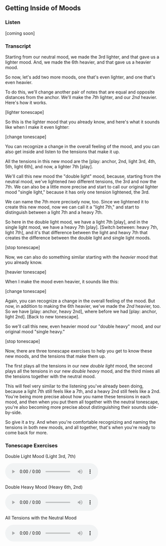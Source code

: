 ## Getting Inside of Moods



### Listen



[coming soon]



### Transcript

Starting from our neutral mood, we made the 3rd lighter, and that gave us a lighter mood. And, we made the 6th heavier, and that gave us a heavier mood. 

So now, let's add two more moods, one that's even lighter, and one that's even heavier.

To do this, we'll change another pair of notes that are equal and opposite distances from the anchor. We'll make the *7th* lighter, and our *2nd* heavier. Here's how it works.

[lighter tonescape]

So this is the lighter mood that you already know, and here's what it sounds like when I make it even lighter:

[change tonescape]

You can recognize a change in the overall feeling of the mood, and you can also get inside and listen to the tensions that make it up. 

All the tensions in this new mood are the [play: anchor, 2nd, light 3rd, 4th, 5th, light 6th], and now, a lighter 7th [play].

We'll call this new mood the "double light" mood, because, starting from the neutral mood, we've lightened *two* different tensions, the 3rd and now the 7th. We can also be a little more precise and start to call our original lighter mood "single light," because it has only one tension lightened, the 3rd.

We can name the 7th more precisely now, too. Since we lightened it to create this new mood, now we can call it a "light 7th," and start to distinguish between a light 7th and a heavy 7th. 

So here in the double light mood, we have a light 7th [play], and in the single light mood, we have a heavy 7th [play]. [Switch between: heavy 7th, light 7th], and it's that difference between the light and heavy 7th that creates the difference between the double light and single light moods.

[stop tonescape]

Now, we can also do something similar starting with the *heavier* mood that you already know.

[heavier tonescape]

When I make the mood even heavier, it sounds like this: 

[change tonescape]

Again, you can recognize a change in the overall feeling of the mood. But now, in addition to making the 6th heavier, we've made the *2nd* heavier, too. So we have [play: anchor, heavy 2nd], where before we had [play: anchor, light 2nd]. [Back to new tonescape].

So we'll call this new, even heavier mood our "double heavy" mood, and our original mood "single heavy."

[stop tonescape]

Now, there are three tonescape exercises to help you get to know these new moods, and the tensions that make them up.

The first plays all the tensions in our new *double light* mood, the second plays all the tensions in our new *double heavy* mood, and the third mixes all the tensions together with the neutral mood.

This will feel very similar to the listening you've already been doing, because a light 7th still feels like a 7th, and a heavy 2nd still feels like a 2nd. You're being more precise about how you name these tensions in each mood, and then when you put them all together with the neutral tonescape, you're also becoming more precise about distinguishing their sounds side-by-side.

So give it a try. And when you're comfortable recognizing and naming the tensions in both new moods, and all together, that's when you're ready to come back for more.



### Tonescape Exercises

Double Light Mood (Light 3rd, 7th)

<audio controls src="../media/tonescapes_16.mp3"></audio>



Double Heavy Mood (Heavy 6th, 2nd)

<audio controls src="../media/tonescapes_17.mp3"></audio>



All Tensions with the Neutral Mood

<audio controls src="../media/tonescapes_18.mp3"></audio>
